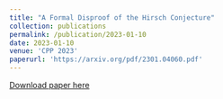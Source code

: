 ```yaml
---
title: "A Formal Disproof of the Hirsch Conjecture"
collection: publications
permalink: /publication/2023-01-10
date: 2023-01-10
venue: 'CPP 2023'
paperurl: 'https://arxiv.org/pdf/2301.04060.pdf'
---
```


[Download paper here](https://arxiv.org/pdf/2301.04060.pdf)
